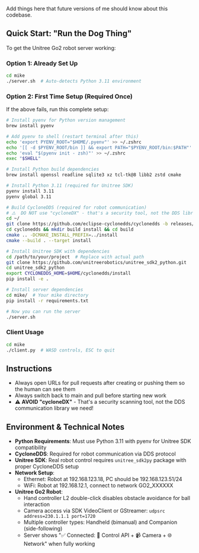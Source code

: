Add things here that future versions of me should know about this codebase.

## Quick Start: "Run the Dog Thing"

To get the Unitree Go2 robot server working:

### Option 1: Already Set Up
```bash
cd mike
./server.sh  # Auto-detects Python 3.11 environment
```

### Option 2: First Time Setup (Required Once)
If the above fails, run this complete setup:

```bash
# Install pyenv for Python version management
brew install pyenv

# Add pyenv to shell (restart terminal after this)
echo 'export PYENV_ROOT="$HOME/.pyenv"' >> ~/.zshrc
echo '[[ -d $PYENV_ROOT/bin ]] && export PATH="$PYENV_ROOT/bin:$PATH"' >> ~/.zshrc  
echo 'eval "$(pyenv init - zsh)"' >> ~/.zshrc
exec "$SHELL"

# Install Python build dependencies
brew install openssl readline sqlite3 xz tcl-tk@8 libb2 zstd cmake

# Install Python 3.11 (required for Unitree SDK)
pyenv install 3.11
pyenv global 3.11

# Build CycloneDDS (required for robot communication)
# ⚠️  DO NOT use "cycloneDX" - that's a security tool, not the DDS library!
cd ~/
git clone https://github.com/eclipse-cyclonedds/cyclonedds -b releases/0.10.x
cd cyclonedds && mkdir build install && cd build
cmake .. -DCMAKE_INSTALL_PREFIX=../install
cmake --build . --target install

# Install Unitree SDK with dependencies
cd /path/to/your/project  # Replace with actual path
git clone https://github.com/unitreerobotics/unitree_sdk2_python.git
cd unitree_sdk2_python
export CYCLONEDDS_HOME=$HOME/cyclonedds/install
pip install -e .

# Install server dependencies
cd mike/  # Your mike directory
pip install -r requirements.txt

# Now you can run the server
./server.sh
```

### Client Usage
```bash
cd mike
./client.py  # WASD controls, ESC to quit
```

## Instructions
- Always open URLs for pull requests after creating or pushing them so the human can see them
- Always switch back to main and pull before starting new work
- ⚠️  **AVOID "cycloneDX"** - That's a security scanning tool, not the DDS communication library we need!

## Environment & Technical Notes
- **Python Requirements**: Must use Python 3.11 with pyenv for Unitree SDK compatibility
- **CycloneDDS**: Required for robot communication via DDS protocol
- **Unitree SDK**: Real robot control requires `unitree_sdk2py` package with proper CycloneDDS setup
- **Network Setup**: 
  - Ethernet: Robot at 192.168.123.18, PC should be 192.168.123.51/24
  - WiFi: Robot at 192.168.12.1, connect to network GO2_XXXXXX
- **Unitree Go2 Robot**: 
  - Hand controller L2 double-click disables obstacle avoidance for ball interaction
  - Camera access via SDK VideoClient or GStreamer: `udpsrc address=230.1.1.1 port=1720`
  - Multiple controller types: Handheld (bimanual) and Companion (side-following)
  - Server shows "✅ Connected: 🤖 Control API + 📹 Camera + 🌐 Network" when fully working